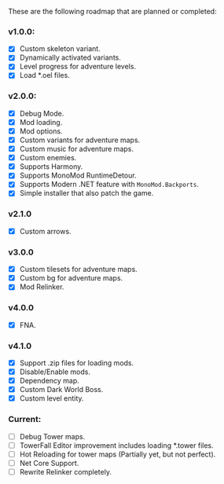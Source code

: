 These are the following roadmap that are planned or completed:

### v1.0.0:
- [x] Custom skeleton variant.
- [x] Dynamically activated variants.
- [x] Level progress for adventure levels.
- [x] Load *.oel files.

### v2.0.0:
- [x] Debug Mode.
- [x] Mod loading.
- [x] Mod options.
- [x] Custom variants for adventure maps.
- [x] Custom music for adventure maps.
- [x] Custom enemies.
- [x] Supports Harmony.
- [x] Supports MonoMod RuntimeDetour.
- [x] Supports Modern .NET feature with `MonoMod.Backports`.
- [x] Simple installer that also patch the game.

### v2.1.0
- [x] Custom arrows.

### v3.0.0
- [x] Custom tilesets for adventure maps.
- [x] Custom bg for adventure maps.
- [x] Mod Relinker.

### v4.0.0
- [x] FNA.

### v4.1.0
- [x] Support .zip files for loading mods.
- [x] Disable/Enable mods.
- [x] Dependency map.
- [x] Custom Dark World Boss.
- [x] Custom level entity.

### Current:
- [ ] Debug Tower maps.
- [ ] TowerFall Editor improvement includes loading *.tower files.
- [ ] Hot Reloading for tower maps (Partially yet, but not perfect).
- [ ] Net Core Support.
- [ ] Rewrite Relinker completely.